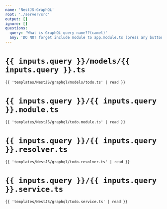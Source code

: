 ```yaml
---
name: 'NestJS-GraphQL'
root: './server/src'
output: []
ignore: []
questions:
  query: 'What is GraphQL query name??(camel)'
  any: 'DO NOT forget include module to app.module.ts (press any button)'
---
```


# `{{ inputs.query }}/models/{{ inputs.query }}.ts`
```tsx
{{ 'templates/NestJS/graphql/models/todo.ts' | read }}
```

# `{{ inputs.query }}/{{ inputs.query }}.module.ts`
```tsx
{{ 'templates/NestJS/graphql/todo.module.ts' | read }}
```

# `{{ inputs.query }}/{{ inputs.query }}.resolver.ts`
```tsx
{{ 'templates/NestJS/graphql/todo.resolver.ts' | read }}
```

<!-- # `{{ inputs.query }}/{{ inputs.query }}.resolver.spec.ts`
```tsx
{{ 'templates/NestJS/graphql/todo.resolver.spec.ts' | read }}
``` -->

# `{{ inputs.query }}/{{ inputs.query }}.service.ts`
```tsx
{{ 'templates/NestJS/graphql/todo.service.ts' | read }}
```

<!-- # `{{ inputs.query }}/{{ inputs.query }}.service.spec.ts`
```tsx
{{ 'templates/NestJS/graphql/todo.service.spec.ts' | read }}
``` -->

